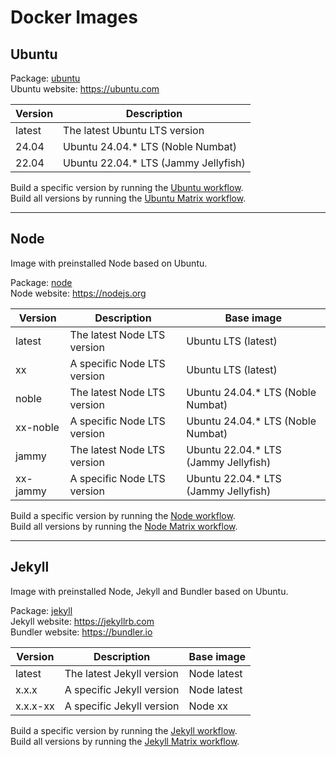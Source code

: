 # Docker Images

## Ubuntu

Package: [ubuntu](https://github.com/jhae-de/docker-images/pkgs/container/ubuntu)  
Ubuntu website: https://ubuntu.com

| Version | Description                           |
| ------- | ------------------------------------- |
| latest  | The latest Ubuntu LTS version         |
| 24.04   | Ubuntu 24.04.\* LTS (Noble Numbat)    |
| 22.04   | Ubuntu 22.04.\* LTS (Jammy Jellyfish) |

Build a specific version by running the
[Ubuntu workflow](https://github.com/jhae-de/docker-images/actions/workflows/ubuntu.yaml).  
Build all versions by running the
[Ubuntu Matrix workflow](https://github.com/jhae-de/docker-images/actions/workflows/ubuntu-matrix.yaml).

---

## Node

Image with preinstalled Node based on Ubuntu.

Package: [node](https://github.com/jhae-de/docker-images/pkgs/container/node)  
Node website: https://nodejs.org

| Version  | Description                 | Base image                            |
| -------- | --------------------------- | ------------------------------------- |
| latest   | The latest Node LTS version | Ubuntu LTS (latest)                   |
| xx       | A specific Node LTS version | Ubuntu LTS (latest)                   |
| noble    | The latest Node LTS version | Ubuntu 24.04.\* LTS (Noble Numbat)    |
| xx-noble | A specific Node LTS version | Ubuntu 24.04.\* LTS (Noble Numbat)    |
| jammy    | The latest Node LTS version | Ubuntu 22.04.\* LTS (Jammy Jellyfish) |
| xx-jammy | A specific Node LTS version | Ubuntu 22.04.\* LTS (Jammy Jellyfish) |

Build a specific version by running the
[Node workflow](https://github.com/jhae-de/docker-images/actions/workflows/node.yaml).  
Build all versions by running the
[Node Matrix workflow](https://github.com/jhae-de/docker-images/actions/workflows/node-matrix.yaml).

---

## Jekyll

Image with preinstalled Node, Jekyll and Bundler based on Ubuntu.

Package: [jekyll](https://github.com/jhae-de/docker-images/pkgs/container/jekyll)  
Jekyll website: https://jekyllrb.com  
Bundler website: https://bundler.io

| Version  | Description               | Base image  |
| -------- | ------------------------- | ----------- |
| latest   | The latest Jekyll version | Node latest |
| x.x.x    | A specific Jekyll version | Node latest |
| x.x.x-xx | A specific Jekyll version | Node xx     |

Build a specific version by running the
[Jekyll workflow](https://github.com/jhae-de/docker-images/actions/workflows/jekyll.yaml).  
Build all versions by running the
[Jekyll Matrix workflow](https://github.com/jhae-de/docker-images/actions/workflows/jekyll-matrix.yaml).
